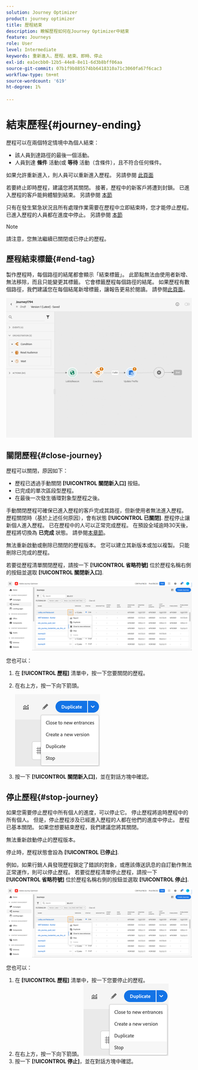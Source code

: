 ```yaml
---
solution: Journey Optimizer
product: journey optimizer
title: 歷程結束
description: 瞭解歷程如何在Journey Optimizer中結束
feature: Journeys
role: User
level: Intermediate
keywords: 重新進入、歷程、結束、即時、停止
exl-id: ea1ecbb0-12b5-44e8-8e11-6d3b8bff06aa
source-git-commit: 07b1f9b885574bb6418310a71c3060fa67f6cac3
workflow-type: tm+mt
source-wordcount: '619'
ht-degree: 1%

---
```


# 結束歷程{#journey-ending}

歷程可以在兩個特定情境中為個人結束：

* 該人員到達路徑的最後一個活動。
* 人員到達 **條件** 活動(或 **等待** 活動（含條件），且不符合任何條件。

如果允許重新進入，則人員可以重新進入歷程。 另請參閱 [此頁面](../building-journeys/journey-gs.md#change-properties)

若要終止即時歷程，建議您將其關閉。 接著，歷程中的新客戶將遭到封鎖。 已進入歷程的客戶能夠體驗到結束。 另請參閱 [本節](../building-journeys/journey.md#close-journey)

只有在發生緊急狀況且所有處理作業需要在歷程中立即結束時，您才能停止歷程。 已進入歷程的人員都在進度中停止。 另請參閱 [本節](../building-journeys/journey.md#stop-journey)

>[!NOTE]
>
>請注意，您無法繼續已關閉或已停止的歷程。

## 歷程結束標籤{#end-tag}

製作歷程時，每個路徑的結尾都會顯示「結束標籤」。 此節點無法由使用者新增、無法移除，而且只能變更其標籤。 它會標籤歷程每個路徑的結尾。 如果歷程有數個路徑，我們建議您在每個結尾新增標籤，讓報告更易於閱讀。 請參閱[此頁面](../reports/live-report.md)。

![](assets/journey-end.png)

<!--

### End activity{#journey-end-activity}

The **[!UICONTROL End]** activity allows you to mark the end of each path of the journey. It is not mandatory but recommended for visual clarity. See [this page](../building-journeys/end-activity.md)

![](assets/journey54.png)

-->

## 關閉歷程{#close-journey}

歷程可以關閉，原因如下：

* 歷程已透過手動關閉 **[!UICONTROL 關閉新入口]** 按鈕。
* 已完成的單次區段型歷程。
* 在最後一次發生循環對象型歷程之後。

手動關閉歷程可確保已進入歷程的客戶完成其路徑，但新使用者無法進入歷程。 歷程關閉時（基於上述任何原因），會有狀態 **[!UICONTROL 已關閉]**. 歷程停止讓新個人進入歷程。 已在歷程中的人可以正常完成歷程。 在預設全域逾時30天後，歷程將切換為 **已完成** 狀態。 請參閱[本章節](../building-journeys/journey-gs.md#global_timeout)。

無法重新啟動或刪除已關閉的歷程版本。 您可以建立其新版本或加以複製。 只能刪除已完成的歷程。

若要從歷程清單關閉歷程，請按一下 **[!UICONTROL 省略符號]** 位於歷程名稱右側的按鈕並選取 **[!UICONTROL 關閉新入口]**.

![](assets/journey-finish-quick-action.png)

您也可以：

1. 在 **[!UICONTROL 歷程]** 清單中，按一下您要關閉的歷程。
1. 在右上方，按一下向下箭頭。

   ![](assets/finish_drop_down_list.png)

1. 按一下 **[!UICONTROL 關閉新入口]**，並在對話方塊中確認。

## 停止歷程{#stop-journey}

如果您需要停止歷程中所有個人的進度，可以停止它。 停止歷程將逾時歷程中的所有個人。 但是，停止歷程涉及已經進入歷程的人都在他們的進度中停止。 歷程已基本關閉。 如果您想要結束歷程，我們建議您將其關閉。

無法重新啟動停止的歷程版本。

停止時，歷程狀態會設為 **[!UICONTROL 已停止]**.

例如，如果行銷人員發現歷程鎖定了錯誤的對象，或應該傳送訊息的自訂動作無法正常運作，則可以停止歷程。 若要從歷程清單停止歷程，請按一下 **[!UICONTROL 省略符號]** 位於歷程名稱右側的按鈕並選取 **[!UICONTROL 停止]**.

![](assets/journey-finish-quick-action.png)

您也可以：

1. 在 **[!UICONTROL 歷程]** 清單中，按一下您要停止的歷程。
1. 在右上方，按一下向下箭頭。
   ![](assets/finish_drop_down_list.png)
1. 按一下 **[!UICONTROL 停止]**，並在對話方塊中確認。

